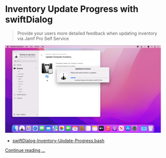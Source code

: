 # Inventory Update Progress with swiftDialog

> Provide your users more detailed feedback when updating inventory via Jamf Pro Self Service

![swiftDialog Inventory Update Progress)](images/Self_Service_Inventory_Update_Progress_with_swiftDialog.png "swiftDialog Inventory Update Progress)")

- [swiftDialog-Inventory-Update-Progress.bash](swiftDialog-Inventory-Update-Progress.bash)

[Continue reading …](https://snelson.us/2022/10/inventory-update-progress/)